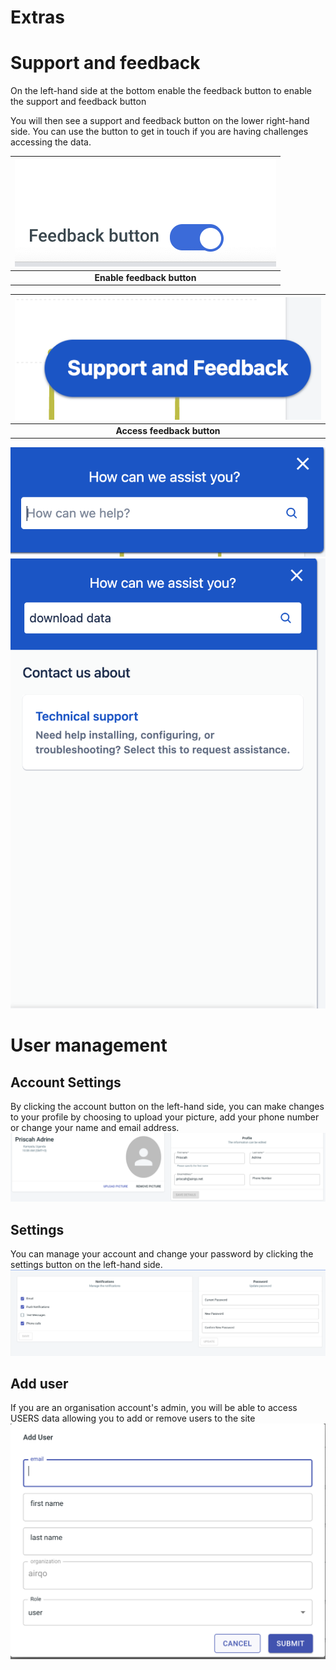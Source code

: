 # Extras

# Support and feedback

On the left-hand side at the bottom enable the feedback button to enable the support and feedback button

You will then see a support and feedback button on the lower right-hand side. You can use the button to get in touch if you are having challenges accessing the data.

| ![feedback_1](../_media/extras_feedback_1.png) |
| :--------------------------------------------: |
|         <b>Enable feedback button</b>          |

| ![feedback_2](../_media/extras_feedback_2.png) |
| :--------------------------------------------: |
|         <b>Access feedback button</b>          |

![feedback_3](../_media/extras_feedback_3.png)
![feedback_4](../_media/extras_feedback_4.png)

# User management

## Account Settings

By clicking the account button on the left-hand side, you can make changes to your profile by choosing to upload your picture, add your phone number or change your name and email address.
![account_settings](../_media/extras_account_settings.png)

## Settings

You can manage your account and change your password by clicking the settings button on the left-hand side.
![settings](../_media/extras_settings.png)

## Add user

If you are an organisation account's admin, you will be able to access USERS data allowing you to add or remove users to the site
![add_user](../_media/extras_add_user.png)

